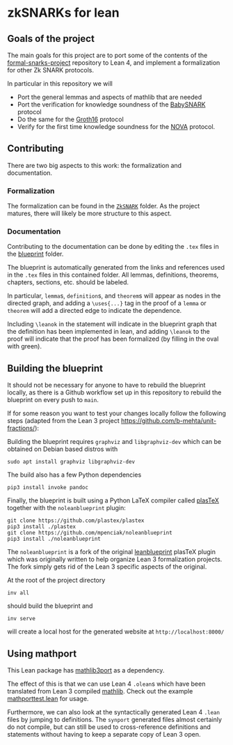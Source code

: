 # zkSNARKs for lean

## Goals of the project

The main goals for this project are to port some of the contents of the [formal-snarks-project](https://github.com/BoltonBailey/formal-snarks-project/) repository to Lean 4, and implement a formalization for other Zk SNARK protocols.

In particular in this repository we will

* Port the general lemmas and aspects of mathlib that are needed
* Port the verification for knowledge soundness of the [BabySNARK](https://github.com/initc3/babySNARK/blob/master/babysnark.pdf) protocol
* Do the same for the [Groth16](https://eprint.iacr.org/2016/260.pdf) protocol
* Verify for the first time knowledge soundness for the [NOVA](https://eprint.iacr.org/2021/370.pdf) protocol. 

## Contributing

There are two big aspects to this work: the formalization and documentation.

### Formalization

The formalization can be found in the [`ZkSNARK`](/ZkSNARK/) folder. As the project matures, there will likely be more structure to this aspect.

### Documentation

Contributing to the documentation can be done by editing the `.tex` files in the [blueprint](blueprint/src/content) folder. 

The blueprint is automatically generated from the links and references used in the `.tex` files in this contained folder. All lemmas, definitions, theorems, chapters, sections, etc. should be labeled.

In particular, `lemma`s, `definition`s, and `theorem`s will appear as nodes in the directed graph, and adding a `\uses{...}` tag in the proof of a `lemma` or `theorem` will add a directed edge to indicate the dependence. 

Including `\leanok` in the statement will indicate in the blueprint graph that the definition has been implemented in lean, and adding `\leanok` to the proof will indicate that the proof has been formalized (by filling in the oval with green). 

## Building the blueprint

It should not be necessary for anyone to have to rebuild the blueprint locally, as there is a Github workflow set up in this repository to rebuild the blueprint on every push to `main`. 

If for some reason you want to test your changes locally follow the following steps (adapted from the Lean 3 project https://github.com/b-mehta/unit-fractions/):

Building the blueprint requires `graphviz` and `libgraphviz-dev` which can be obtained on Debian based distros with 

```
sudo apt install graphviz libgraphviz-dev
```

The build also has a few Python dependencies

```
pip3 install invoke pandoc
``` 

Finally, the blueprint is built using a Python LaTeX compiler called [plasTeX](https://github.com/plastex/plastex/) together with the `noleanblueprint` plugin: 

```
git clone https://github.com/plastex/plastex
pip3 install ./plastex
git clone https://github.com/mpenciak/noleanblueprint
pip3 install ./noleanblueprint
```

The `noleanblueprint` is a fork of the original [leanblueprint](https://github.com/PatrickMassot/leanblueprint) plasTeX plugin which was originally written to help organize Lean 3 formalization projects. The fork simply gets rid of the Lean 3 specific aspects of the original. 

At the root of the project directory 
```
inv all
``` 
should build the blueprint and 
```
inv serve
```
will create a local host for the generated website at `http://localhost:8000/`

## Using mathport

This Lean package has [mathlib3port](https://github.com/leanprover-community/mathlib3port.git) as a dependency. 

The effect of this is that we can use Lean 4 `.olean`s which have been translated from Lean 3 compiled [mathlib](https://github.com/leanprover-community/mathlib). Check out the example [mathporttest.lean](mathporttest.lean) for usage.  

Furthermore, we can also look at the syntactically generated Lean 4 `.lean` files by jumping to definitions. The `synport` generated files almost certainly do not compile, but can still be used to cross-reference definitions and statements without having to keep a separate copy of Lean 3 open. 